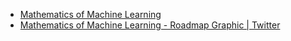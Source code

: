 - [Mathematics of Machine Learning](https://tivadar.gumroad.com/l/mathematics-of-machine-learning)
- [Mathematics of Machine Learning - Roadmap Graphic | Twitter](https://twitter.com/TivadarDanka/status/1426158532311896067)